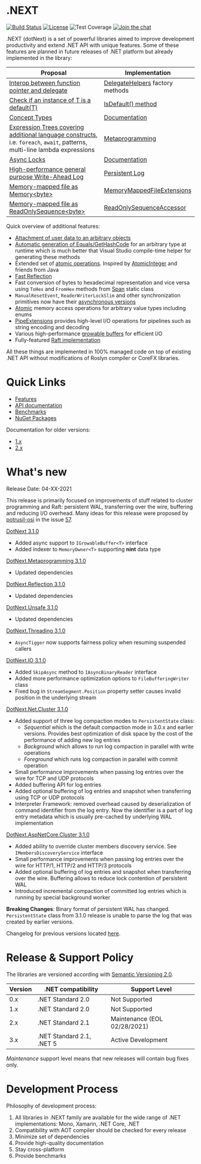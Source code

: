 .NEXT
====
[![Build Status](https://dev.azure.com/rvsakno/dotNext/_apis/build/status/sakno.dotNext?branchName=master)](https://dev.azure.com/rvsakno/dotNext/_build/latest?definitionId=1&branchName=master)
[![License](https://img.shields.io/badge/license-MIT-blue.svg)](https://github.com/sakno/dotNext/blob/master/LICENSE)
![Test Coverage](https://img.shields.io/azure-devops/coverage/rvsakno/dotnext/1/master)
[![Join the chat](https://badges.gitter.im/dot_next/community.svg)](https://gitter.im/dot_next/community)

.NEXT (dotNext) is a set of powerful libraries aimed to improve development productivity and extend .NET API with unique features. Some of these features are planned in future releases of .NET platform but already implemented in the library:

| Proposal | Implementation |
| ---- | ---- |
| [Interop between function pointer and delegate](https://github.com/dotnet/csharplang/discussions/3680) | [DelegateHelpers](https://www.fuget.org/packages/DotNext/latest/net5.0/lib/DotNext.dll/DotNext/DelegateHelpers) factory methods |
| [Check if an instance of T is a default(T)](https://github.com/dotnet/corefx/issues/16209) | [IsDefault() method](https://www.fuget.org/packages/DotNext/latest/lib/net5.0/DotNext.dll/DotNext.Runtime/Intrinsics) |
| [Concept Types](https://github.com/dotnet/csharplang/issues/110) | [Documentation](https://sakno.github.io/dotNext/features/concept.html) |
| [Expression Trees covering additional language constructs](https://github.com/dotnet/csharplang/issues/158), i.e. `foreach`, `await`, patterns, multi-line lambda expressions | [Metaprogramming](https://sakno.github.io/dotNext/features/metaprogramming/index.html) |
| [Async Locks](https://github.com/dotnet/corefx/issues/34073) | [Documentation](https://sakno.github.io/dotNext/features/threading/index.html) |
| [High-performance general purpose Write-Ahead Log](https://github.com/dotnet/corefx/issues/25034) | [Persistent Log](https://sakno.github.io/dotNext/features/cluster/wal.html)  |
| [Memory-mapped file as Memory&lt;byte&gt;](https://github.com/dotnet/runtime/issues/37227) | [MemoryMappedFileExtensions](https://sakno.github.io/dotNext/features/io/mmfile.html) |
| [Memory-mapped file as ReadOnlySequence&lt;byte&gt;](https://github.com/dotnet/runtime/issues/24805) | [ReadOnlySequenceAccessor](https://www.fuget.org/packages/DotNext.IO/latest/lib/net5.0/DotNext.IO.dll/DotNext.IO.MemoryMappedFiles/ReadOnlySequenceAccessor) |

Quick overview of additional features:

* [Attachment of user data to an arbitrary objects](https://sakno.github.io/dotNext/features/core/userdata.html)
* [Automatic generation of Equals/GetHashCode](https://sakno.github.io/dotNext/features/core/autoeh.html) for an arbitrary type at runtime which is much better that Visual Studio compile-time helper for generating these methods
* Extended set of [atomic operations](https://sakno.github.io/dotNext/features/core/atomic.html). Inspired by [AtomicInteger](https://docs.oracle.com/javase/10/docs/api/java/util/concurrent/atomic/AtomicInteger.html) and friends from Java
* [Fast Reflection](https://sakno.github.io/dotNext/features/reflection/fast.html)
* Fast conversion of bytes to hexadecimal representation and vice versa using `ToHex` and `FromHex` methods from [Span](https://www.fuget.org/packages/DotNext/latest/lib/net5.0/DotNext.dll/DotNext/Span) static class
* `ManualResetEvent`, `ReaderWriterLockSlim` and other synchronization primitives now have their [asynchronous versions](https://sakno.github.io/dotNext/features/threading/rwlock.html)
* [Atomic](https://sakno.github.io/dotNext/features/core/atomic.html) memory access operations for arbitrary value types including enums
* [PipeExtensions](https://www.fuget.org/packages/DotNext.IO/latest/lib/net5.0/DotNext.IO.dll/DotNext.IO.Pipelines/PipeExtensions) provides high-level I/O operations for pipelines such as string encoding and decoding
* Various high-performance [growable buffers](https://sakno.github.io/dotNext/features/io/buffers.html) for efficient I/O
* Fully-featured [Raft implementation](https://github.com/sakno/dotNext/tree/master/src/cluster)

All these things are implemented in 100% managed code on top of existing .NET API without modifications of Roslyn compiler or CoreFX libraries.

# Quick Links

* [Features](https://sakno.github.io/dotNext/features/core/index.html)
* [API documentation](https://sakno.github.io/dotNext/api.html)
* [Benchmarks](https://sakno.github.io/dotNext/benchmarks.html)
* [NuGet Packages](https://www.nuget.org/profiles/rvsakno)

Documentation for older versions:
* [1.x](https://sakno.github.io/dotNext/versions/1.x/index.html)
* [2.x](https://sakno.github.io/dotNext/versions/2.x/index.html)

# What's new
Release Date: 04-XX-2021

This release is primarily focused on improvements of stuff related to cluster programming and Raft: persistent WAL, transferring over the wire, buffering and reducing I/O overhead. Many ideas for this release were proposed by [potrusil-osi](https://github.com/potrusil-osi) in the issue [57](https://github.com/sakno/dotNext/issues/57).

<a href="https://www.nuget.org/packages/dotnext/3.1.0">DotNext 3.1.0</a>
* Added async support to `IGrowableBuffer<T>` interface
* Added indexer to `MemoryOwner<T>` supporting **nint** data type

<a href="https://www.nuget.org/packages/dotnext.metaprogramming/3.1.0">DotNext.Metaprogramming 3.1.0</a>
* Updated dependencies

<a href="https://www.nuget.org/packages/dotnext.reflection/3.1.0">DotNext.Reflection 3.1.0</a>
* Updated dependencies

<a href="https://www.nuget.org/packages/dotnext.unsafe/3.1.0">DotNext.Unsafe 3.1.0</a>
* Updated dependencies

<a href="https://www.nuget.org/packages/dotnext.threading/3.1.0">DotNext.Threading 3.1.0</a>
* `AsyncTigger` now supports fairness policy when resuming suspended callers

<a href="https://www.nuget.org/packages/dotnext.io/3.1.0">DotNext.IO 3.1.0</a>
* Added `SkipAsync` method to `IAsyncBinaryReader` interface
* Added more performance optimization options to `FileBufferingWriter` class
* Fixed bug in `StreamSegment.Position` property setter causes invalid position in the underlying stream

<a href="https://www.nuget.org/packages/dotnext.net.cluster/3.1.0">DotNext.Net.Cluster 3.1.0</a>
* Added support of three log compaction modes to `PersistentState` class:
   * _Sequential_ which is the default compaction mode in 3.0.x and earlier versions. Provides best optimization of disk space by the cost of the performance of adding new log entries
   * _Background_ which allows to run log compaction in parallel with write operations
   * _Foreground_ which runs log compaction in parallel with commit operation
* Small performance improvements when passing log entries over the wire for TCP and UDP protocols
* Added buffering API for log entries
* Added optional buffering of log entries and snapshot when transferring using TCP or UDP protocols
* Interpreter Framework: removed overhead caused by deserialization of command identifier from the log entry. Now the identifier is a part of log entry metadata which is usually pre-cached by underlying WAL implementation

<a href="https://www.nuget.org/packages/dotnext.aspnetcore.cluster/3.1.0">DotNext.AspNetCore.Cluster 3.1.0</a>
* Added ability to override cluster members discovery service. See `IMembersDiscoveryService` interface
* Small performance improvements when passing log entries over the wire for HTTP/1, HTTP/2 and HTTP/3 protocols
* Added optional buffering of log entries and snapshot when transferring over the wire. Buffering allows to reduce lock contention of persistent WAL
* Introduced incremental compaction of committed log entries which is running by special background worker 

**Breaking Changes**: Binary format of persistent WAL has changed. `PersistentState` class from 3.1.0 release is unable to parse the log that was created by earlier versions.

Changelog for previous versions located [here](./CHANGELOG.md).

# Release & Support Policy
The libraries are versioned according with [Semantic Versioning 2.0](https://semver.org/).

| Version | .NET compatibility | Support Level |
| ---- | ---- | ---- |
| 0.x | .NET Standard 2.0 | Not Supported |
| 1.x | .NET Standard 2.0 | Not Supported |
| 2.x | .NET Standard 2.1 | Maintenance (EOL 02/28/2021) |
| 3.x | .NET Standard 2.1, .NET 5 | Active Development |

_Maintenance_ support level means that new releases will contain bug fixes only.

# Development Process
Philosophy of development process:
1. All libraries in .NEXT family are available for the wide range of .NET implementations: Mono, Xamarin, .NET Core, .NET
1. Compatibility with AOT compiler should be checked for every release
1. Minimize set of dependencies
1. Provide high-quality documentation
1. Stay cross-platform
1. Provide benchmarks
